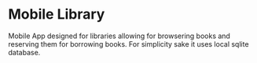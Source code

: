 <h1>Mobile Library</h1>

Mobile App designed for libraries allowing for browsering books and reserving them for borrowing books. For simplicity sake it uses local sqlite database.

